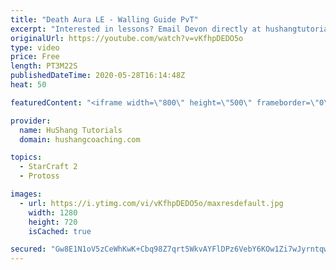 ```yaml
---
title: "Death Aura LE - Walling Guide PvT"
excerpt: "Interested in lessons? Email Devon directly at hushangtutorials@outlook.com ------------------------------------------------------------------------------------------------------- Want to support HuShang Tutorials directly? Patreon is a website where you can contribute a monthly donation that will help"
originalUrl: https://youtube.com/watch?v=vKfhpDEDO5o
type: video
price: Free
length: PT3M22S
publishedDateTime: 2020-05-28T16:14:48Z
heat: 50

featuredContent: "<iframe width=\"800\" height=\"500\" frameborder=\"0\" src=\"https://www.youtube.com/embed/vKfhpDEDO5o\" allow=\"accelerometer; autoplay; encrypted-media; gyroscope; picture-in-picture\" allowfullscreen></iframe>"

provider:
  name: HuShang Tutorials
  domain: hushangcoaching.com

topics:
  - StarCraft 2
  - Protoss

images:
  - url: https://i.ytimg.com/vi/vKfhpDEDO5o/maxresdefault.jpg
    width: 1280
    height: 720
    isCached: true

secured: "Gw8E1N1oV5zCeWhKwK+Cbq98Z7qrt5WkvAYFlDPz6VebY6KOw1Zi7wJyrntqwGQ0ENscTEkxfQaBv1RV3WmRnwRqTxLFUh6W5+CpBPWgQdqP7hdI4ViXtxrbu888vbyGaT6LPoysbXuQwdtgLq6qRUD060KSyhli//4yl6Q5mH9r4Zg+wmeDEzVG3ByShaF2Y48wRQkfkuTBNMa7gDJMRSRmVmxFtmEMW/U4qfyPE9t4+vaEW1bC8fD7+z6Fr5+sy/d/dgp6KrHnzJY1yRrsVnd9PajiSPH66yNGBhQ5HJkx24Z+YQLEpaebGuMwJQWGejdKmn4B5bUcHh+4mi7Ng7L2cgtUWbVzZlnxAS6Fuc1UWC5pRAqaDet8n1PlFzWXITvbcGaEMjkhOdktROWlj/irsIxgOAvK3hzEO137Ta4=;W8oNyIXbryqmARZhwQuGZw=="
---
```


